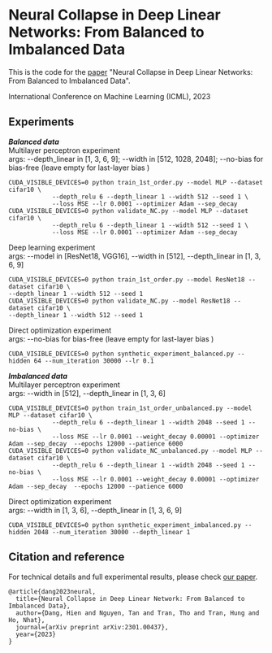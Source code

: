 # Neural Collapse in Deep Linear Networks: From Balanced to Imbalanced Data

This is the code for the [paper](https://arxiv.org/abs/2301.00437) "Neural Collapse in Deep Linear Networks: From Balanced to Imbalanced Data".

International Conference on Machine Learning (ICML), 2023
## Experiments
***Balanced data***\
Multilayer perceptron experiment\
args: --depth_linear in [1, 3, 6, 9]; --width in [512, 1028, 2048]; --no-bias for bias-free (leave empty for last-layer bias )
```
CUDA_VISIBLE_DEVICES=0 python train_1st_order.py --model MLP --dataset cifar10 \
            --depth_relu 6 --depth_linear 1 --width 512 --seed 1 \
            --loss MSE --lr 0.0001 --optimizer Adam --sep_decay 
CUDA_VISIBLE_DEVICES=0 python validate_NC.py --model MLP --dataset cifar10 \
            --depth_relu 6 --depth_linear 1 --width 512 --seed 1 \
            --loss MSE --lr 0.0001 --optimizer Adam --sep_decay 
```
Deep learning experiment\
args: --model in [ResNet18, VGG16], --width in [512], --depth_linear in [1, 3, 6, 9]
```
CUDA_VISIBLE_DEVICES=0 python train_1st_order.py --model ResNet18 --dataset cifar10 \
--depth_linear 1 --width 512 --seed 1
CUDA_VISIBLE_DEVICES=0 python validate_NC.py --model ResNet18 --dataset cifar10 \
--depth_linear 1 --width 512 --seed 1
```
Direct optimization experiment\
args: --no-bias for bias-free (leave empty for last-layer bias )
``` 
CUDA_VISIBLE_DEVICES=0 python synthetic_experiment_balanced.py --hidden 64 --num_iteration 30000 --lr 0.1
```
***Imbalanced data***\
Multilayer perceptron experiment\
args: --width in [512], --depth_linear in [1, 3, 6]
```
CUDA_VISIBLE_DEVICES=0 python train_1st_order_unbalanced.py --model MLP --dataset cifar10 \
            --depth_relu 6 --depth_linear 1 --width 2048 --seed 1 --no-bias \
            --loss MSE --lr 0.0001 --weight_decay 0.00001 --optimizer Adam --sep_decay  --epochs 12000 --patience 6000
CUDA_VISIBLE_DEVICES=0 python validate_NC_unbalanced.py --model MLP --dataset cifar10 \
            --depth_relu 6 --depth_linear 1 --width 2048 --seed 1 --no-bias \
            --loss MSE --lr 0.0001 --weight_decay 0.00001 --optimizer Adam --sep_decay  --epochs 12000 --patience 6000
```
Direct optimization experiment\
args: --width in [1, 3, 6], --depth_linear in [1, 3, 6, 9]
```
CUDA_VISIBLE_DEVICES=0 python synthetic_experiment_imbalanced.py --hidden 2048 --num_iteration 30000 --depth_linear 1
```
## Citation and reference 
For technical details and full experimental results, please check [our paper](https://arxiv.org/abs/2301.00437).
```
@article{dang2023neural,
  title={Neural Collapse in Deep Linear Network: From Balanced to Imbalanced Data},
  author={Dang, Hien and Nguyen, Tan and Tran, Tho and Tran, Hung and Ho, Nhat},
  journal={arXiv preprint arXiv:2301.00437},
  year={2023}
}
```